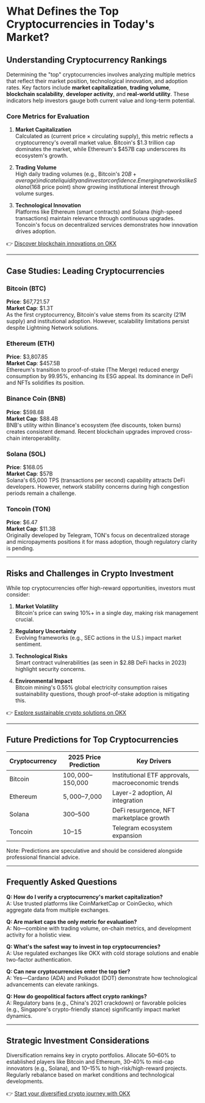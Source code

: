 # What Defines the Top Cryptocurrencies in Today's Market?

## Understanding Cryptocurrency Rankings

Determining the "top" cryptocurrencies involves analyzing multiple metrics that reflect their market position, technological innovation, and adoption rates. Key factors include **market capitalization**, **trading volume**, **blockchain scalability**, **developer activity**, and **real-world utility**. These indicators help investors gauge both current value and long-term potential.

### Core Metrics for Evaluation

1. **Market Capitalization**  
   Calculated as (current price × circulating supply), this metric reflects a cryptocurrency's overall market value. Bitcoin's $1.3 trillion cap dominates the market, while Ethereum's $457B cap underscores its ecosystem's growth.

2. **Trading Volume**  
   High daily trading volumes (e.g., Bitcoin's $20B+ average) indicate liquidity and investor confidence. Emerging networks like Solana ($168 price point) show growing institutional interest through volume surges.

3. **Technological Innovation**  
   Platforms like Ethereum (smart contracts) and Solana (high-speed transactions) maintain relevance through continuous upgrades. Toncoin's focus on decentralized services demonstrates how innovation drives adoption.

👉 [Discover blockchain innovations on OKX](https://bit.ly/okx-bonus)

---

## Case Studies: Leading Cryptocurrencies

### Bitcoin (BTC)
**Price**: $67,721.57  
**Market Cap**: $1.3T  
As the first cryptocurrency, Bitcoin's value stems from its scarcity (21M supply) and institutional adoption. However, scalability limitations persist despite Lightning Network solutions.

### Ethereum (ETH)
**Price**: $3,807.85  
**Market Cap**: $457.5B  
Ethereum's transition to proof-of-stake (The Merge) reduced energy consumption by 99.95%, enhancing its ESG appeal. Its dominance in DeFi and NFTs solidifies its position.

### Binance Coin (BNB)
**Price**: $598.68  
**Market Cap**: $88.4B  
BNB's utility within Binance's ecosystem (fee discounts, token burns) creates consistent demand. Recent blockchain upgrades improved cross-chain interoperability.

### Solana (SOL)
**Price**: $168.05  
**Market Cap**: $57B  
Solana's 65,000 TPS (transactions per second) capability attracts DeFi developers. However, network stability concerns during high congestion periods remain a challenge.

### Toncoin (TON)
**Price**: $6.47  
**Market Cap**: $11.3B  
Originally developed by Telegram, TON's focus on decentralized storage and micropayments positions it for mass adoption, though regulatory clarity is pending.

---

## Risks and Challenges in Crypto Investment

While top cryptocurrencies offer high-reward opportunities, investors must consider:

1. **Market Volatility**  
   Bitcoin's price can swing 10%+ in a single day, making risk management crucial.

2. **Regulatory Uncertainty**  
   Evolving frameworks (e.g., SEC actions in the U.S.) impact market sentiment.

3. **Technological Risks**  
   Smart contract vulnerabilities (as seen in $2.8B DeFi hacks in 2023) highlight security concerns.

4. **Environmental Impact**  
   Bitcoin mining's 0.55% global electricity consumption raises sustainability questions, though proof-of-stake adoption is mitigating this.

👉 [Explore sustainable crypto solutions on OKX](https://bit.ly/okx-bonus)

---

## Future Predictions for Top Cryptocurrencies

| Cryptocurrency | 2025 Price Prediction | Key Drivers |
|----------------|-----------------------|-------------|
| Bitcoin        | $100,000–$150,000     | Institutional ETF approvals, macroeconomic trends |
| Ethereum       | $5,000–$7,000         | Layer-2 adoption, AI integration |
| Solana         | $300–$500             | DeFi resurgence, NFT marketplace growth |
| Toncoin        | $10–$15               | Telegram ecosystem expansion |

Note: Predictions are speculative and should be considered alongside professional financial advice.

---

## Frequently Asked Questions

**Q: How do I verify a cryptocurrency's market capitalization?**  
A: Use trusted platforms like CoinMarketCap or CoinGecko, which aggregate data from multiple exchanges.

**Q: Are market caps the only metric for evaluation?**  
A: No—combine with trading volume, on-chain metrics, and development activity for a holistic view.

**Q: What's the safest way to invest in top cryptocurrencies?**  
A: Use regulated exchanges like OKX with cold storage solutions and enable two-factor authentication.

**Q: Can new cryptocurrencies enter the top tier?**  
A: Yes—Cardano (ADA) and Polkadot (DOT) demonstrate how technological advancements can elevate rankings.

**Q: How do geopolitical factors affect crypto rankings?**  
A: Regulatory bans (e.g., China's 2021 crackdown) or favorable policies (e.g., Singapore's crypto-friendly stance) significantly impact market dynamics.

---

## Strategic Investment Considerations

Diversification remains key in crypto portfolios. Allocate 50–60% to established players like Bitcoin and Ethereum, 30–40% to mid-cap innovators (e.g., Solana), and 10–15% to high-risk/high-reward projects. Regularly rebalance based on market conditions and technological developments.

👉 [Start your diversified crypto journey with OKX](https://bit.ly/okx-bonus)